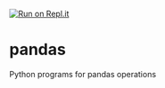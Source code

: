 [![Run on Repl.it](https://repl.it/badge/github/chauhannaman98/pandas)](https://repl.it/github/chauhannaman98/pandas)

# pandas
Python programs for pandas operations

